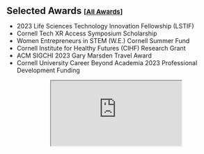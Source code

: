<h2 style="margin: 20px 0px 10px;" id="awards">Selected Awards <temp style="font-size:15px;">[</temp><a href="https://docs.google.com/document/d/1_PcRAeo7i28OkiJQcZINxdP15UloV83ceTQg7BNokR4/edit?usp=sharing" target="_blank" style="font-size:15px;">All Awards</a><temp style="font-size:15px;">]</temp></h2>

<ul>
  <li>2023 Life Sciences Technology Innovation Fellowship (LSTIF)</li>
  <li>Cornell Tech XR Access Symposium Scholarship</li>
  <li>Women Entrepreneurs in STEM (W.E.) Cornell Summer Fund</li>
  <li>Cornell Institute for Healthy Futures (CIHF) Research Grant</li>
  <li>ACM SIGCHI 2023 Gary Marsden Travel Award</li>  
  <li>Cornell University Career Beyond Academia 2023 Professional Development Funding</li>
</ul>



<div style="text-align: center"><iframe src="https://docs.google.com/document/d/e/2PACX-1vQHbSBmWfNZZL6E6CqinVUAZiya81hxgZ6zAwW00XNGvVVcu6s77CoAqiic94aXWnQB9_AAJNLU8a5-/pub?embedded=true"></iframe></div>
